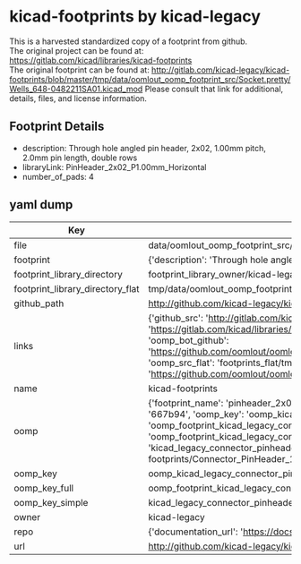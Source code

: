 # kicad-footprints by kicad-legacy  
This is a harvested standardized copy of a footprint from github.  
The original project can be found at:  
https://gitlab.com/kicad/libraries/kicad-footprints  
The original footprint can be found at:
http://gitlab.com/kicad-legacy/kicad-footprints/blob/master/tmp/data/oomlout_oomp_footprint_src/Socket.pretty/Wells_648-0482211SA01.kicad_mod
Please consult that link for additional, details, files, and license information.  
## Footprint Details
* description: Through hole angled pin header, 2x02, 1.00mm pitch, 2.0mm pin length, double rows  
* libraryLink: PinHeader_2x02_P1.00mm_Horizontal  
* number_of_pads: 4  
## yaml dump  
| Key | Value |  
| --- | --- |  
| file | data/oomlout_oomp_footprint_src/kicad-footprints/Connector_PinHeader_1.00mm.pretty/PinHeader_2x02_P1.00mm_Horizontal.kicad_mod |  
| footprint | {'description': 'Through hole angled pin header, 2x02, 1.00mm pitch, 2.0mm pin length, double rows', 'libraryLink': 'PinHeader_2x02_P1.00mm_Horizontal', 'number_of_pads': 4} |  
| footprint_library_directory | footprint_library_owner/kicad-legacy_kicad-footprints |  
| footprint_library_directory_flat | tmp/data/oomlout_oomp_footprint_src/footprints_flat/kicad_legacy_connector_pinheader_1_00mm_pinheader_2x02_p1_00mm_horizontal/working |  
| github_path | http://github.com/kicad-legacy/kicad-footprints/blob/master/tmp/data/oomlout_oomp_footprint_src/Connector_PinHeader_1.00mm.pretty/PinHeader_2x02_P1.00mm_Horizontal.kicad_mod |  
| links | {'github_src': 'http://gitlab.com/kicad-legacy/kicad-footprints/blob/master/tmp/data/oomlout_oomp_footprint_src/Socket.pretty/Wells_648-0482211SA01.kicad_mod', 'github_src_repo': 'https://gitlab.com/kicad/libraries/kicad-footprints', 'oomp_bot': 'tmp/data/oomlout_oomp_footprint_src/footprints/kicad_legacy_connector_pinheader_1_00mm_pinheader_2x02_p1_00mm_horizontal/working', 'oomp_bot_github': 'https://github.com/oomlout/oomlout_oomp_footprint_bot/tree/main/tmp/data/oomlout_oomp_footprint_src/footprints/kicad_legacy_connector_pinheader_1_00mm_pinheader_2x02_p1_00mm_horizontal/working', 'oomp_src_flat': 'footprints_flat/tmp/data/oomlout_oomp_footprint_src/footprints_flat/kicad_legacy_connector_pinheader_1_00mm_pinheader_2x02_p1_00mm_horizontal/working', 'oomp_src_flat_github': 'https://github.com/oomlout/oomlout_oomp_footprint_src/tree/main/tmp/data/oomlout_oomp_footprint_src/footprints_flat/kicad_legacy_connector_pinheader_1_00mm_pinheader_2x02_p1_00mm_horizontal/working'} |  
| name | kicad-footprints |  
| oomp | {'footprint_name': 'pinheader_2x02_p1_00mm_horizontal', 'library_name': 'connector_pinheader_1_00mm', 'md5': '667b9412528a93cf9a9f8063429f6abb', 'md5_10': '667b941252', 'md5_5': '667b9', 'md5_6': '667b94', 'oomp_key': 'oomp_kicad_legacy_connector_pinheader_1_00mm_pinheader_2x02_p1_00mm_horizontal', 'oomp_key_extra': 'oomp_footprint_kicad_legacy_connector_pinheader_1_00mm_pinheader_2x02_p1_00mm_horizontal', 'oomp_key_full': 'oomp_footprint_kicad_legacy_connector_pinheader_1_00mm_pinheader_2x02_p1_00mm_horizontal_667b94', 'oomp_key_simple': 'kicad_legacy_connector_pinheader_1_00mm_pinheader_2x02_p1_00mm_horizontal', 'original_filename': 'data/oomlout_oomp_footprint_src/kicad-footprints/Connector_PinHeader_1.00mm.pretty/PinHeader_2x02_P1.00mm_Horizontal.kicad_mod', 'owner_name': 'kicad_legacy'} |  
| oomp_key | oomp_kicad_legacy_connector_pinheader_1_00mm_pinheader_2x02_p1_00mm_horizontal |  
| oomp_key_full | oomp_footprint_kicad_legacy_connector_pinheader_1_00mm_pinheader_2x02_p1_00mm_horizontal |  
| oomp_key_simple | kicad_legacy_connector_pinheader_1_00mm_pinheader_2x02_p1_00mm_horizontal |  
| owner | kicad-legacy |  
| repo | {'documentation_url': 'https://docs.github.com/rest/repos/repos#get-a-repository', 'message': 'Not Found'} |  
| url | http://github.com/kicad-legacy/kicad-footprints |  

